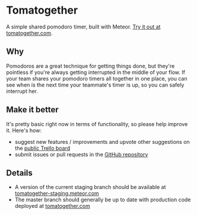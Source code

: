 # Tomatogether
A simple shared pomodoro timer, built with Meteor. [Try it out at tomatogether.com](http://www.tomatogether.com).

## Why
Pomodoros are a great technique for getting things done, but they're pointless if you're always getting interrupted in the middle of your flow. If your team shares your pomodoro timers all together in one place, you can see when is the next time your teammate's timer is up, so you can safely interrupt her.

## Make it better
It's pretty basic right now in terms of functionality, so please help improve it. Here's how:

- suggest new features / improvements and upvote other suggestions on the [public Trello board](https://trello.com/b/OwmJc0dQ/tomatogether)
- submit issues or pull requests in the [GitHub repository](https://github.com/jamiesoncj/tomatogether)

## Details
- A version of the current staging branch should be available at [tomatogether-staging.meteor.com](http://tomatogether-staging.meteor.com)
- The master branch should generally be up to date with production code deployed at [tomatogether.com](http://www.tomatogether.com)